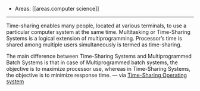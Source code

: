 
- Areas: [[areas.computer science]]

---

Time-sharing enables many people, located at various terminals, to use a particular computer system at the same time. Multitasking or Time-Sharing Systems is a logical extension of multiprogramming. Processor’s time is shared among multiple users simultaneously is termed as time-sharing.

The main difference between Time-Sharing Systems and Multiprogrammed Batch Systems is that in case of Multiprogrammed batch systems, the objective is to maximize processor use, whereas in Time-Sharing Systems, the objective is to minimize response time. — via [Time-Sharing Operating system](https://www.tutorialspoint.com/time-sharing-operating-system)

